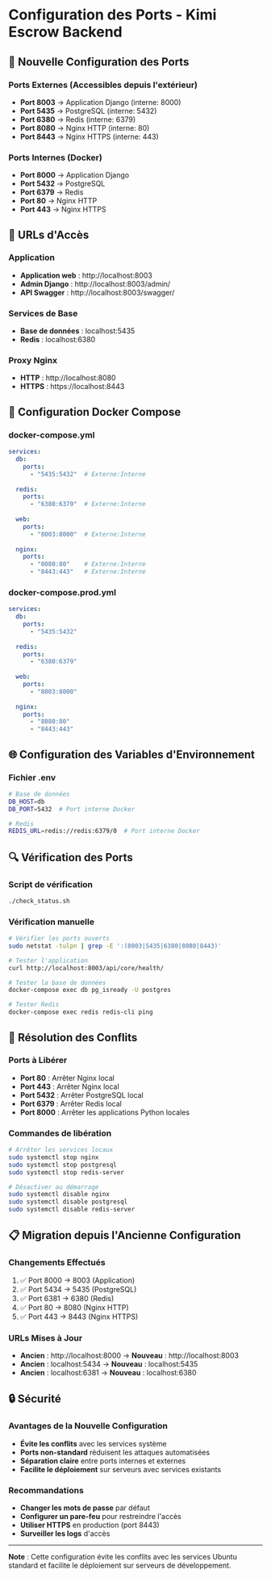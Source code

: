 # Configuration des Ports - Kimi Escrow Backend

## 🔌 Nouvelle Configuration des Ports

### **Ports Externes (Accessibles depuis l'extérieur)**
- **Port 8003** → Application Django (interne: 8000)
- **Port 5435** → PostgreSQL (interne: 5432)
- **Port 6380** → Redis (interne: 6379)
- **Port 8080** → Nginx HTTP (interne: 80)
- **Port 8443** → Nginx HTTPS (interne: 443)

### **Ports Internes (Docker)**
- **Port 8000** → Application Django
- **Port 5432** → PostgreSQL
- **Port 6379** → Redis
- **Port 80** → Nginx HTTP
- **Port 443** → Nginx HTTPS

## 📱 URLs d'Accès

### **Application**
- **Application web** : http://localhost:8003
- **Admin Django** : http://localhost:8003/admin/
- **API Swagger** : http://localhost:8003/swagger/

### **Services de Base**
- **Base de données** : localhost:5435
- **Redis** : localhost:6380

### **Proxy Nginx**
- **HTTP** : http://localhost:8080
- **HTTPS** : https://localhost:8443

## 🔧 Configuration Docker Compose

### **docker-compose.yml**
```yaml
services:
  db:
    ports:
      - "5435:5432"  # Externe:Interne
  
  redis:
    ports:
      - "6380:6379"  # Externe:Interne
  
  web:
    ports:
      - "8003:8000"  # Externe:Interne
  
  nginx:
    ports:
      - "8080:80"    # Externe:Interne
      - "8443:443"   # Externe:Interne
```

### **docker-compose.prod.yml**
```yaml
services:
  db:
    ports:
      - "5435:5432"
  
  redis:
    ports:
      - "6380:6379"
  
  web:
    ports:
      - "8003:8000"
  
  nginx:
    ports:
      - "8080:80"
      - "8443:443"
```

## 🌐 Configuration des Variables d'Environnement

### **Fichier .env**
```bash
# Base de données
DB_HOST=db
DB_PORT=5432  # Port interne Docker

# Redis
REDIS_URL=redis://redis:6379/0  # Port interne Docker
```

## 🔍 Vérification des Ports

### **Script de vérification**
```bash
./check_status.sh
```

### **Vérification manuelle**
```bash
# Vérifier les ports ouverts
sudo netstat -tulpn | grep -E ':(8003|5435|6380|8080|8443)'

# Tester l'application
curl http://localhost:8003/api/core/health/

# Tester la base de données
docker-compose exec db pg_isready -U postgres

# Tester Redis
docker-compose exec redis redis-cli ping
```

## 🚨 Résolution des Conflits

### **Ports à Libérer**
- **Port 80** : Arrêter Nginx local
- **Port 443** : Arrêter Nginx local
- **Port 5432** : Arrêter PostgreSQL local
- **Port 6379** : Arrêter Redis local
- **Port 8000** : Arrêter les applications Python locales

### **Commandes de libération**
```bash
# Arrêter les services locaux
sudo systemctl stop nginx
sudo systemctl stop postgresql
sudo systemctl stop redis-server

# Désactiver au démarrage
sudo systemctl disable nginx
sudo systemctl disable postgresql
sudo systemctl disable redis-server
```

## 📋 Migration depuis l'Ancienne Configuration

### **Changements Effectués**
1. ✅ Port 8000 → 8003 (Application)
2. ✅ Port 5434 → 5435 (PostgreSQL)
3. ✅ Port 6381 → 6380 (Redis)
4. ✅ Port 80 → 8080 (Nginx HTTP)
5. ✅ Port 443 → 8443 (Nginx HTTPS)

### **URLs Mises à Jour**
- **Ancien** : http://localhost:8000 → **Nouveau** : http://localhost:8003
- **Ancien** : localhost:5434 → **Nouveau** : localhost:5435
- **Ancien** : localhost:6381 → **Nouveau** : localhost:6380

## 🔒 Sécurité

### **Avantages de la Nouvelle Configuration**
- **Évite les conflits** avec les services système
- **Ports non-standard** réduisent les attaques automatisées
- **Séparation claire** entre ports internes et externes
- **Facilite le déploiement** sur serveurs avec services existants

### **Recommandations**
- **Changer les mots de passe** par défaut
- **Configurer un pare-feu** pour restreindre l'accès
- **Utiliser HTTPS** en production (port 8443)
- **Surveiller les logs** d'accès

---

**Note** : Cette configuration évite les conflits avec les services Ubuntu standard et facilite le déploiement sur serveurs de développement.
